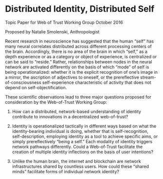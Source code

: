 # Distributed Identity, Distributed Self

Topic Paper for Web of Trust Working Group 
October 2016

Proposed by Natalie Smolenski, Anthropologist


Recent research in neuroscience has suggested that the human “self” has many neural correlates distributed across different 
processing centers of the brain. Accordingly, there is no area of the brain in which “self,” as a depth experience or as a 
category or object of experience, is centralized or can be said to “reside.” Rather, relationships between nodes in the neural 
network are activated differently on the basis of which “mode” of self is being operationalized: whether it is the explicit 
recognition of one’s image in a mirror, the ascription of adjectives to oneself, or the prereflective stream-of-consciousness 
self-experience characteristic of activity that does not depend on self-objectification. 

These scientific observations lead to three major questions proposed for consideration by the Web-of-Trust Working Group: 

  1. How can a distributed, network-based understanding of identity contribute to innovations in a decentralized web-of-trust? 

  2. Identity is operationalized tactically in different ways based on what the identity-bearing individual is doing, whether that 
is self-recognition, self-description, employing identity as a tool to achieve specific aims, or simply prereflectively “being a 
self.” Each modality of identity triggers network pathways differently. Could a Web-of-Trust facilitate the creation of multiple
identity inflections on the basis of user intentions? 

  3. Unlike the human brain, the internet and blockchain are network infrastructures shared by countless users. How could 
these “shared minds” facilitate forms of individual network identity? 
